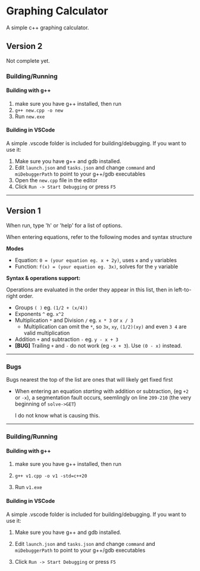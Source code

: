 # Graphing Calculator
A simple c++ graphing calculator.

## Version 2
Not complete yet.

### Building/Running

#### Building with g++
1. make sure you have g++ installed, then run
2. `g++ new.cpp -o new`
3. Run `new.exe`

#### Building in VSCode
A simple .vscode folder is included for building/debugging.
If you want to use it:
1. Make sure you have g++ and gdb installed.
2. Edit `launch.json` and `tasks.json` and change `command` and `miDebuggerPath` to point to your g++/gdb executables
3. Open the `new.cpp` file in the editor
4. Click `Run -> Start Debugging` or press `F5`

---

## Version 1
When run, type 'h' or 'help' for a list of options.

When entering equations, refer to the following modes and syntax structure

**Modes**
- Equation: `0 = (your equation eg. x + 2y)`, uses `x` and `y` variables
- Function: `f(x) = (your equation eg. 3x)`, solves for the `y` variable

**Syntax & operations support:**

Operations are evaluated in the order they appear in this list, then in left-to-right order.

* Groups `( )` eg. `(1/2 + (x/4))`
* Exponents `^` eg. `x^2`
* Multiplication `*` and Division `/` eg. `x * 3` or `x / 3`
  * Multiplication can omit the `*`, so `3x`, `xy`, `(1/2)(xy)` and even `3 4` are valid multiplication
* Addition `+` and subtraction `-` eg. `y - x + 3`
* **[BUG]** Trailing `+` and `-` do not work (eg `-x + 3`). Use `(0 - x)` instead.

---

### Bugs
Bugs nearest the top of the list are ones that will likely get fixed first

- When entering an equation *starting* with addition or subtraction, (eg `+2` or `-x`), a segmentation fault occurs, seemlingly on line `209-210` (the very beginning of `solve->GET`)

  I do not know what is causing this.

---

### Building/Running

#### Building with g++
1. make sure you have g++ installed, then run

2. `g++ v1.cpp -o v1 -std=c++20`

3. Run `v1.exe`

#### Building in VSCode
A simple .vscode folder is included for building/debugging.
If you want to use it:
1. Make sure you have g++ and gdb installed.

2. Edit `launch.json` and `tasks.json` and change `command` and `miDebuggerPath` to point to your g++/gdb executables

3. Click `Run -> Start Debugging` or press `F5`
